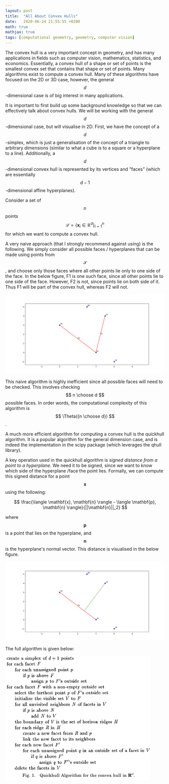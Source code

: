 ```yaml
---
layout: post
title:  "All About Convex Hulls"
date:   2020-06-24 21:55:55 +0200
math: true
mathjax: true
tags: [computational geometry, geometry, computer vision]
---
```


The convex hull is a very important concept in geometry, and has many applications in fields such as computer vision, mathematics, statistics, and economics. Essentially, a convex hull of a shape or set of points is the smallest convex set that contains that shape or set of points. Many algorithms exist to compute a convex hull. Many of these algorithms have focused on the 2D or 3D case, however, the general $$ d $$-dimensional case is of big interest in many applications.

It is important to first build up some background knowledge so that we can effectively talk about convex hulls. We will be working with the general $$ d $$-dimensional case, but will visualise in 2D. First, we have the concept of a $$ d $$-simplex, which is just a generalisation of the concept of a triangle to arbitrary dimensions (similar to what a cube is to a square or a hyperplane to a line). Additionally, a $$ d $$-dimensional convex hull is represented by its vertices and "faces" (which are essentially $$ d - 1 $$-dimensional affine hyperplanes).

Consider a set of $$ n $$ points $$ \mathcal{S} = \{\mathbf{x}_i \in \mathbb{R}^d\}_{i=1}^n $$ for which we want to compute a convex hull.

A very naive approach (that I strongly recommend against using) is the following. We simply consider all possible faces / hyperplanes that can be made using points from $$ \mathcal{S} $$, and choose only those faces where all other points lie only to one side of the face. In the below figure, F1 is one such face, since all other points lie to one side of the face. However, F2 is not, since points lie on both side of it. Thus F1 will be part of the convex hull, whereas F2 will not.

![CH1](/assets/ch1.png)

This naive algorithm is highly inefficient since all possible faces will need to be checked. This involves checking $$ n \choose d $$ possible faces. In order words, the computational complexity of this algorithm is $$ \Theta({n \choose d}) $$.

A much more efficient algorithm for computing a convex hull is the quickhull algorithm. It is a popular algorithm for the general dimension case, and is indeed the implementation in the scipy package (which leverages the qhull library).

A key operation used in the quickhull algorithm is *signed distance from a point to a hyperplane*. We need it to be signed, since we want to know which side of the hyperplane /face the point lies. Formally, we can compute this signed distance for a point $$ \mathbf{x} $$ using the following:

$$ \frac{\langle \mathbf{x}, \mathbf{n} \rangle - \langle \mathbf{p}, \mathbf{n} \rangle}{||\mathbf{n}||_2} $$

where $$ \mathbf{p} $$ is a point that lies on the hyperplane, and $$ \mathbf{n} $$ is the hyperplane's normal vector. This distance is visualised in the below figure.

![CH2](/assets/ch2.png)

The full algorithm is given below:

![CH3](/assets/quickhull.png)